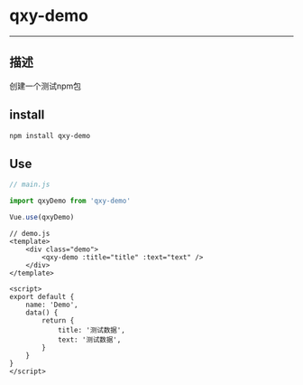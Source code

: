 # qxy-demo

---

## 描述

创建一个测试npm包

## install

```Bash
npm install qxy-demo
```

## Use

```JavaScript
// main.js

import qxyDemo from 'qxy-demo'

Vue.use(qxyDemo)
```

```Vue
// demo.js
<template>
    <div class="demo">
        <qxy-demo :title="title" :text="text" />
    </div>
</template>

<script>
export default {
    name: 'Demo',
    data() {
        return {
            title: '测试数据',
            text: '测试数据',
        }
    }
}
</script>
```
